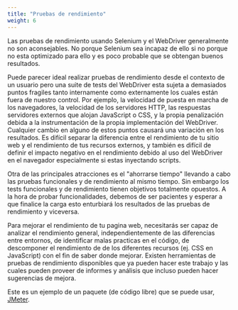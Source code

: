 ```yaml
---
title: "Pruebas de rendimiento"
weight: 6
---
```


Las pruebas de rendimiento usando Selenium y el WebDriver generalmente no son
aconsejables.
No porque Selenium sea incapaz de ello si no porque no esta optimizado para ello
y es poco probable que se obtengan buenos resultados.

Puede parecer ideal realizar pruebas de rendimiento desde el contexto de un 
usuario pero una suite de tests del WebDriver esta sujeta a demasiados puntos
fragiles tanto internamente como externamente los cuales están fuera de nuestro
control.
Por ejemplo, la velocidad de puesta en marcha de los navegadores, la velocidad de
los servidores HTTP, las respuestas servidores externos que alojan JavaScript o 
CSS, y la propia penalización debida a la instrumentación de la propia 
implementación del WebDriver.
Cualquier cambio en alguno de estos puntos causará una variación en los 
resultados.
Es difícil separar la diferencia entre el rendimiento de tu sitio web y el
rendimiento de tus recursos externos, y también es difícil de definir el impacto
negativo en el rendimiento debido al uso del WebDriver en el navegador 
especialmente si estas inyectando scripts.

Otra de las principales atracciones es el "ahorrarse tiempo" llevando a cabo las 
pruebas funcionales y de rendimiento al mismo tiempo.
Sin embargo los tests funcionales y de rendimiento tienen objetivos totalmente
opuestos.
A la hora de probar funcionalidades, debemos de ser pacientes y esperar a que
finalice la carga esto enturbiará los resultados de las pruebas de rendimiento y 
viceversa.

Para mejorar el rendimiento de tu pagina web, necesitarás ser capaz de analizar
el rendimiento general, independientemente de las diferencias entre entornos, 
de identificar malas practicas en el código, de descomponer el rendimiento de de 
los diferentes recursos (ej. CSS en JavaScript) con el fin de saber donde mejorar.
Existen herramientas de pruebas de rendimiento disponibles que ya pueden hacer 
este trabajo y las cuales pueden proveer de informes y análisis que incluso
pueden hacer sugerencias de mejora.

Este es un ejemplo de un paquete (de código libre) que se puede usar, 
[JMeter](//jmeter.apache.org/).
